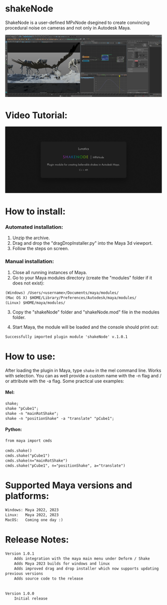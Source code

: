 # shakeNode
ShakeNode is a user-defined MPxNode dsegined to create convincing procedural noise on cameras and not only in Autodesk Maya.

![shakeNode loaded in Maya](/images/shakeNodeStill1.png)



# Video Tutorial:
[![Watch the video](/images/introSlate.png)](https://vimeo.com/669401036)



# How to install:

### Automated installation:
1. Unzip the archive.
2. Drag and drop the "dragDropInstaller.py" into the Maya 3d viewport.
3. Follow the steps on screen.

### Manual installation:
1. Close all running instances of Maya.
2. Go to your Maya modules directory (create the "modules" folder if it does not exist):
```
(Windows) /Users/<username>/Documents/maya/modules/
(Mac OS X) $HOME/Library/Preferences/Autodesk/maya/modules/
(Linux)	$HOME/maya/modules/
```
3. Copy the "shakeNode" folder and "shakeNode.mod" file in the modules folder.

4. Start Maya, the module will be loaded and the console should print out:
```
Successfully imported plugin module 'shakeNode' v.1.0.1
```



# How to use:
After loading the plugin in Maya, type `shake` in the mel command line. Works with selection. You can as well provide a custom name with the -n flag and / or attribute with the -a flag. Some practical use examples:
#### Mel:
```
shake;
shake "pCube1";
shake -n "mainRotShake";
shake -n "positionShake" -a "translate" "pCube1";
```
#### Python:
```
from maya import cmds

cmds.shake()
cmds.shake("pCube1")
cmds.shake(n="mainRotShake")
cmds.shake("pCube1", n="positionShake", a="translate")
```

# Supported Maya versions and platforms:
```
Windows: Maya 2022, 2023
Linux:   Maya 2022, 2023
MacOS:   Coming one day :)
```

# Release Notes:
```
Version 1.0.1
	Adds integration with the maya main menu under Deform / Shake
	Adds Maya 2023 builds for windows and linux
	Adds improved drag and drop installer which now supports updating previous versions
	Adds source code to the release


Version 1.0.0
	Initial release

```
